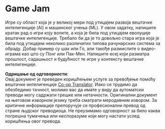 <!--
CO_OP_TRANSLATOR_METADATA:
{
  "original_hash": "702dc1df5d0285dbe4d04bee982d183e",
  "translation_date": "2025-08-25T22:26:59+00:00",
  "source_file": "lessons/1-Intro/assignment.md",
  "language_code": "sr"
}
-->
# Game Jam

Игре су област која је у великој мери под утицајем развоја вештачке интелигенције (AI) и машинског учења (ML). У овом задатку, напишите кратак рад о игри коју волите, а која је била под утицајем еволуције вештачке интелигенције. Требало би да је то довољно стара игра која је била под утицајем неколико различитих типова рачунарских система за обраду. Добар пример су шах или Го, али такође размислите о видео-играма као што су Понг или Пак-Мен. Напишите есеј који разматра прошлост, садашњост и будућност те игре у контексту вештачке интелигенције.

**Одрицање од одговорности**:  
Овај документ је преведен коришћењем услуге за превођење помоћу вештачке интелигенције [Co-op Translator](https://github.com/Azure/co-op-translator). Иако се трудимо да обезбедимо тачност, молимо вас да имате у виду да аутоматски преводи могу садржати грешке или нетачности. Оригинални документ на његовом изворном језику треба сматрати меродавним извором. За критичне информације препоручује се професионални превод од стране људског преводиоца. Не преузимамо одговорност за било каква погрешна тумачења или неспоразуме који могу настати услед коришћења овог превода.